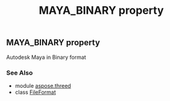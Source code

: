 ﻿---
title: MAYA_BINARY property
second_title: Aspose.3D for Python via .NET API References
description: 
type: docs
weight: 340
url: /python-net/aspose.threed/fileformat/maya_binary/
is_root: false
---

## MAYA_BINARY property


Autodesk Maya in Binary format

### See Also
* module [aspose.threed](../../)
* class [FileFormat](/3d/python-net/aspose.threed/fileformat)
